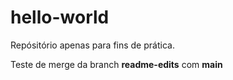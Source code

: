 # hello-world
Repósitório apenas para fins de prática.

Teste de merge da branch **readme-edits** com **main**
